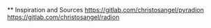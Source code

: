 ** Inspiration and Sources
https://gitlab.com/christosangel/pyradion
https://gitlab.com/christosangel/radion